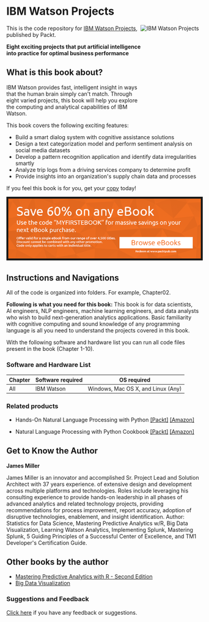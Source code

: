 # IBM Watson Projects

<a href="https://www.packtpub.com/big-data-and-business-intelligence/ibm-watson-projects?utm_source=github&utm_medium=repository&utm_campaign=9781789343717"><img src="https://dz13w8afd47il.cloudfront.net/sites/default/files/imagecache/ppv4_main_book_cover/9781789343717-%20Copy.png" alt="IBM Watson Projects" height="256px" align="right"></a>

This is the code repository for [IBM Watson Projects](https://www.packtpub.com/big-data-and-business-intelligence/ibm-watson-projects?utm_source=github&utm_medium=repository&utm_campaign=9781789343717), published by Packt.

**Eight exciting projects that put artificial intelligence into practice for optimal business performance**

## What is this book about?
IBM Watson provides fast, intelligent insight in ways that the human brain simply can't match. Through eight varied projects, this book will help you explore the computing and analytical capabilities of IBM Watson.

This book covers the following exciting features:
* Build a smart dialog system with cognitive assistance solutions
* Design a text categorization model and perform sentiment analysis on social media datasets
* Develop a pattern recognition application and identify data irregularities smartly
* Analyze trip logs from a driving services company to determine profit
* Provide insights into an organization's supply chain data and processes

If you feel this book is for you, get your [copy](https://www.amazon.com/dp/10DigitISBN) today!

<a href="https://www.packtpub.com/?utm_source=github&utm_medium=banner&utm_campaign=GitHubBanner"><img src="https://raw.githubusercontent.com/PacktPublishing/GitHub/master/GitHub.png" 
alt="https://www.packtpub.com/" border="5" /></a>


## Instructions and Navigations
All of the code is organized into folders. For example, Chapter02.

**Following is what you need for this book:**
This book is for data scientists, AI engineers, NLP engineers, machine learning engineers, and data analysts who wish to build next-generation analytics applications. Basic familiarity with cognitive computing and sound knowledge of any programming language is all you need to understand the projects covered in this book.

With the following software and hardware list you can run all code files present in the book (Chapter 1-10).

### Software and Hardware List

| Chapter  | Software required                   | OS required                        |
| -------- | ------------------------------------| -----------------------------------|
| All      |  IBM Watson                         | Windows, Mac OS X, and Linux (Any) |


### Related products
* Hands-On Natural Language Processing with Python [[Packt]](https://www.packtpub.com/big-data-and-business-intelligence/hands-natural-language-processing-python?utm_source=github&utm_medium=repository&utm_campaign=9781789139495) [[Amazon]](https://www.amazon.com/dp/178913949X)

* Natural Language Processing with Python Cookbook [[Packt]](https://www.packtpub.com/big-data-and-business-intelligence/natural-language-processing-python-cookbook?utm_source=github&utm_medium=repository&utm_campaign=9781787289321) [[Amazon]](https://www.amazon.com/dp/178728932X)

## Get to Know the Author
**James Miller**

James Miller is an innovator and accomplished Sr. Project Lead and Solution Architect with 37 years experience. of extensive design and development across multiple platforms and technologies. Roles include leveraging his consulting experience to provide hands-on leadership in all phases of advanced analytics and related technology projects, providing recommendations for process improvement, report accuracy, adoption of disruptive technologies, enablement, and insight identification.
Author: Statistics for Data Science, Mastering Predictive Analytics w/R, Big Data Visualization, Learning Watson Analytics, Implementing Splunk, Mastering Splunk, 5 Guiding Principles of a Successful Center of Excellence, and TM1 Developer's Certification Guide.

## Other books by the author
* [Mastering Predictive Analytics with R - Second Edition](https://www.packtpub.com/big-data-and-business-intelligence/mastering-predictive-analytics-r-second-edition?utm_source=github&utm_medium=repository&utm_campaign=9781787121393)
* [Big Data Visualization](https://www.packtpub.com/big-data-and-business-intelligence/big-data-visualization?utm_source=github&utm_medium=repository&utm_campaign=9781785281945)

### Suggestions and Feedback
[Click here](https://docs.google.com/forms/d/e/1FAIpQLSdy7dATC6QmEL81FIUuymZ0Wy9vH1jHkvpY57OiMeKGqib_Ow/viewform) if you have any feedback or suggestions.
